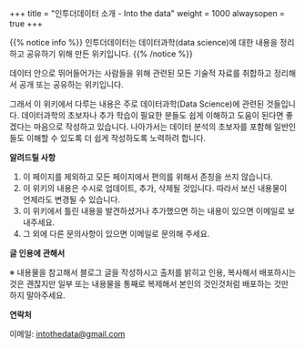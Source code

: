 +++
title = "인투더데이터 소개 - Into the data"
weight = 1000
alwaysopen = true
+++

{{% notice info %}}
인투더데이터는 데이터과학(data science)에 대한 내용을 정리하고 공유하기 위해 만든 위키입니다.
{{% /notice %}}

데이터 안으로 뛰어들어가는 사람들을 위해 관련된 모든 기술적 자료를 취합하고 정리해서 공개 또는 공유하는 위키입니다.

그래서 이 위키에서 다루는 내용은 주로 데이터과학(Data Science)에 관련된 것들입니다.  데이터과학의 초보자나 추가 학습이 필요한 분들도 쉽게 이해하고 도움이 된다면 좋겠다는 마음으로 작성하고 있습니다.  나아가서는 데이터 분석의 초보자를 포함해 일반인들도 이해할 수 있도록 더 쉽게 작성하도록 노력하려 합니다.

**알려드릴 사항**

1. 이 페이지를 제외하고 모든 페이지에서 편의를 위해서 존칭을 쓰지 않습니다.
2. 이 위키의 내용은 수시로 업데이트, 추가, 삭제될 것입니다. 따라서 보신 내용물이 언제라도 변경될 수 있습니다.
3. 이 위키에서 틀린 내용을 발견하셨거나 추가했으면 하는 내용이 있으면 이메일로 보내주세요.  
4. 그 외에 다른 문의사항이 있으면 이메일로 문의해 주세요.

**글 인용에 관해서**

※ 내용물을 참고해서 블로그 글을 작성하시고 출처를 밝히고 인용, 복사해서 배포하시는 것은 괜찮지만 일부 또는 내용물을 통째로 복제해서 본인의 것인것처럼 배포하는 것만 하지 말아주세요.

**연락처**

이메일: [intothedata@gmail.com](mailto:intothedata@gmail.com)
